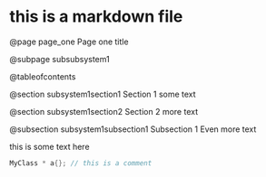 # this is a markdown file

@page page_one Page one title

@subpage subsubsystem1

@tableofcontents

@section subsystem1section1 Section 1
some text

@section subsystem1section2 Section 2
more text

@subsection subsystem1subsection1 Subsection 1
Even more text

this is some text here

~~~.cpp
MyClass * a{}; // this is a comment
~~~